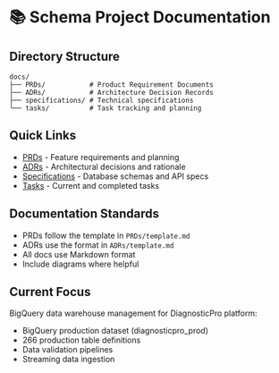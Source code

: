 # 📚 Schema Project Documentation

## Directory Structure

```
docs/
├── PRDs/           # Product Requirement Documents
├── ADRs/           # Architecture Decision Records
├── specifications/ # Technical specifications
└── tasks/          # Task tracking and planning
```

## Quick Links

- [PRDs](./PRDs/) - Feature requirements and planning
- [ADRs](./ADRs/) - Architectural decisions and rationale
- [Specifications](./specifications/) - Database schemas and API specs
- [Tasks](./tasks/) - Current and completed tasks

## Documentation Standards

- PRDs follow the template in `PRDs/template.md`
- ADRs use the format in `ADRs/template.md`
- All docs use Markdown format
- Include diagrams where helpful

## Current Focus

BigQuery data warehouse management for DiagnosticPro platform:
- BigQuery production dataset (diagnosticpro_prod)
- 266 production table definitions
- Data validation pipelines
- Streaming data ingestion
